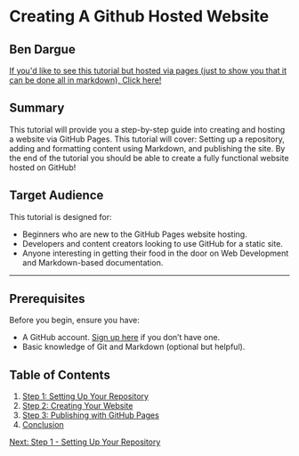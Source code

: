 # Creating A Github Hosted Website
## Ben Dargue

[If you'd like to see this tutorial but hosted via pages (just to show you that it can be done all in markdown), Click here!](https://keysor.github.io/Creating_Github_Hosted_Website/)

## Summary
This tutorial will provide you a step-by-step guide into creating and hosting a website via GitHub Pages. This tutorial will cover: Setting up a repository, adding and formatting content using Markdown, and publishing the site. By the end of the tutorial you should be able to create a fully functional website hosted on GitHub!

## Target Audience
This tutorial is designed for:
- Beginners who are new to the GitHub Pages website hosting.
- Developers and content creators looking to use GitHub for a static site.
- Anyone interesting in getting their food in the door on Web Development and Markdown-based documentation.

---

## Prerequisites
Before you begin, ensure you have:
- A GitHub account. [Sign up here](https://github.com/join) if you don’t have one.
- Basic knowledge of Git and Markdown (optional but helpful).

## Table of Contents
1. [Step 1: Setting Up Your Repository](Step_One.md)
2. [Step 2: Creating Your Website](Step_Two.md)
3. [Step 3: Publishing with GitHub Pages](Step_Three.md)
4. [Conclusion](Conclusion.md)

[Next: Step 1 - Setting Up Your Repository](Step_One.md)


